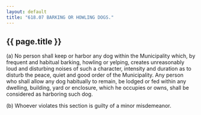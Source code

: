 ```yaml
---
layout: default 
title: "618.07 BARKING OR HOWLING DOGS."
---
```


{{ page.title }}
----------------

​(a) No person shall keep or harbor any dog within the Municipality
which, by frequent and habitual barking, howling or yelping, creates
unreasonably loud and disturbing noises of such a character, intensity
and duration as to disturb the peace, quiet and good order of the
Municipality. Any person who shall allow any dog habitually to remain,
be lodged or fed within any dwelling, building, yard or enclosure, which
he occupies or owns, shall be considered as harboring such dog.

​(b) Whoever violates this section is guilty of a minor misdemeanor.
